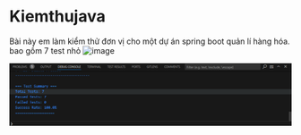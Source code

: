 # Kiemthujava
Bài này em làm kiểm thử đơn vị cho một dự án spring boot quản lí hàng hóa. bao gồm 7 test nhỏ
![image](https://github.com/user-attachments/assets/81915eee-d95a-4cbe-b49a-969f51453978)

![alt text](image.png)
